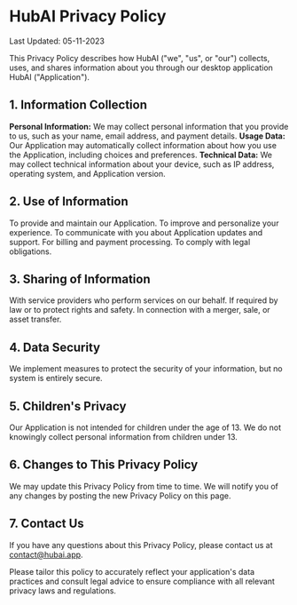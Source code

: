 # HubAI Privacy Policy

Last Updated: 05-11-2023

This Privacy Policy describes how HubAI ("we", "us", or "our") collects, uses, and shares information about you through our desktop application HubAI ("Application").

## 1. Information Collection

**Personal Information:** We may collect personal information that you provide to us, such as your name, email address, and payment details.
**Usage Data:** Our Application may automatically collect information about how you use the Application, including choices and preferences.
**Technical Data:** We may collect technical information about your device, such as IP address, operating system, and Application version.

## 2. Use of Information

To provide and maintain our Application.
To improve and personalize your experience.
To communicate with you about Application updates and support.
For billing and payment processing.
To comply with legal obligations.


## 3. Sharing of Information

With service providers who perform services on our behalf.
If required by law or to protect rights and safety.
In connection with a merger, sale, or asset transfer.

## 4. Data Security
We implement measures to protect the security of your information, but no system is entirely secure.

## 5. Children's Privacy
Our Application is not intended for children under the age of 13. We do not knowingly collect personal information from children under 13.

## 6. Changes to This Privacy Policy
We may update this Privacy Policy from time to time. We will notify you of any changes by posting the new Privacy Policy on this page.

## 7. Contact Us
If you have any questions about this Privacy Policy, please contact us at contact@hubai.app.

Please tailor this policy to accurately reflect your application's data practices and consult legal advice to ensure compliance with all relevant privacy laws and regulations.